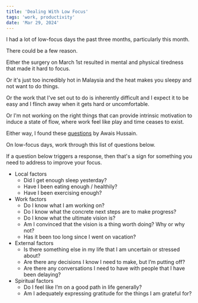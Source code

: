 ```yaml
---
title: 'Dealing With Low Focus'
tags: 'work, productivity'
date: 'Mar 29, 2024'
---
```


I had a lot of low-focus days the past three months, particularly this month.

There could be a few reason.

Either the surgery on March 1st resulted in mental and physical tiredness that made it hard to focus.

Or it's just too incredibly hot in Malaysia and the heat makes you sleepy and not want to do things.

Or the work that I've set out to do is inherently difficult and I expect it to be easy and I flinch away when it gets hard or uncomfortable.

Or I'm not working on the right things that can provide intrinsic motivation to induce a state of flow, where work feel like play and time ceases to exist.

Either way, I found these [questions](https://blog.awais.io/tiredness/) by Awais Hussain.

On low-focus days, work through this list of questions below.

If a question below triggers a response, then that's a sign for something you need to address to improve your focus.

- Local factors
  - Did I get enough sleep yesterday?
  - Have I been eating enough / healthily?
  - Have I been exercising enough?
- Work factors
  - Do I know what I am working on?
  - Do I know what the concrete next steps are to make progress?
  - Do I know what the ultimate vision is?
  - Am I convinced that the vision is a thing worth doing? Why or why not?
  - Has it been too long since I went on vacation?
- External factors
  - Is there something else in my life that I am uncertain or stressed about?
  - Are there any decisions I know I need to make, but I’m putting off?
  - Are there any conversations I need to have with people that I have been delaying?
- Spiritual factors
  - Do I feel like I’m on a good path in life generally?
  - Am I adequately expressing gratitude for the things I am grateful for?
